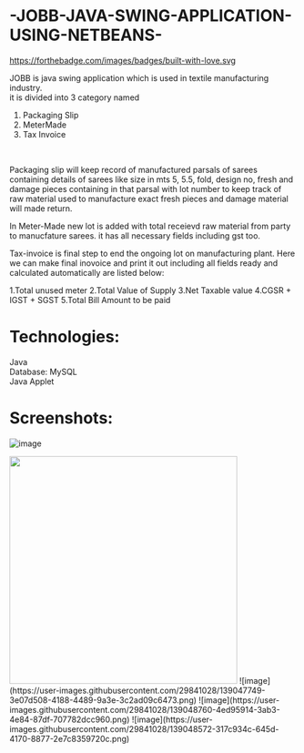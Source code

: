 # -JOBB-JAVA-SWING-APPLICATION-USING-NETBEANS-
https://forthebadge.com/images/badges/built-with-love.svg
<br>

JOBB is java swing application which is used in textile manufacturing industry.
<br>it is divided into 3 category named 
1. Packaging Slip 
2. MeterMade
3. Tax Invoice
<br>

Packaging slip will keep record of manufactured parsals of sarees containing details of sarees like size in mts 5, 5.5, fold, design no, fresh and damage pieces containing in that parsal with lot number to keep track of raw material used to manufacture exact fresh pieces and damage material will made return.<br>

In Meter-Made new lot is added with total receievd raw material from party to manucfature sarees. it has all necessary fields including gst too.<br>

Tax-invoice is final step to end the ongoing lot on manufacturing plant. Here we can make final inovoice and print it out including all fields ready and calculated automatically are listed below:<br>

1.Total unused meter 
2.Total Value of Supply
3.Net Taxable value
4.CGSR + IGST + SGST 
5.Total Bill Amount to be paid<br>

# Technologies:

Java<br>
Database: MySQL<br>
Java Applet<br>

# Screenshots:

![image]()

<img src="https://user-images.githubusercontent.com/29841028/139048495-2c7125ab-e21b-4e19-a942-2a91efb1989d.png" width="400" height="400" />
![image](https://user-images.githubusercontent.com/29841028/139047749-3e07d508-4188-4489-9a3e-3c2ad09c6473.png)
![image](https://user-images.githubusercontent.com/29841028/139048760-4ed95914-3ab3-4e84-87df-707782dcc960.png)
![image](https://user-images.githubusercontent.com/29841028/139048572-317c934c-645d-4170-8877-2e7c8359720c.png)








